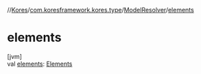 //[Kores](../../../index.md)/[com.koresframework.kores.type](../index.md)/[ModelResolver](index.md)/[elements](elements.md)

# elements

[jvm]\
val [elements](elements.md): [Elements](https://docs.oracle.com/javase/8/docs/api/javax/lang/model/util/Elements.html)
